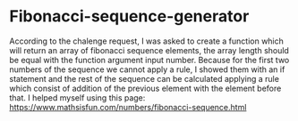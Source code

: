 # Fibonacci-sequence-generator

According to the chalenge request, I was asked to create a function which will return an array of fibonacci sequence elements, the array length should be equal with the function argument input number. Because for the first two numbers of the sequence we cannot apply a rule, I showed them with an if statement and the rest of the sequence can be calculated applying a rule which consist of addition of the previous element with the element before that. I helped myself using this page: https://www.mathsisfun.com/numbers/fibonacci-sequence.html
